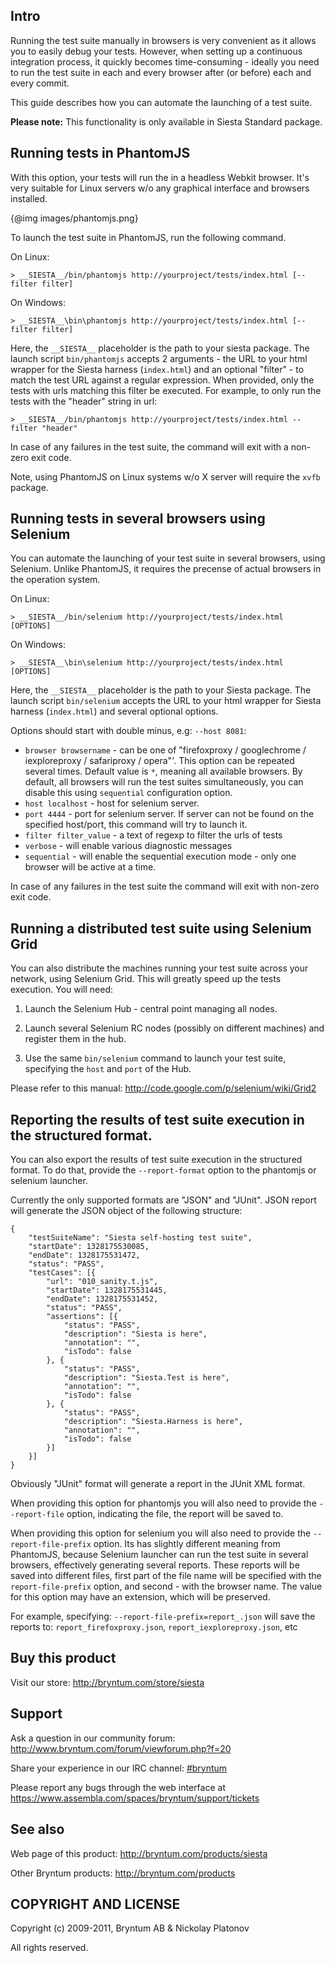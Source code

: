 Intro
---------

Running the test suite manually in browsers is very convenient as it allows you to easily debug your tests. However, when
setting up a continuous integration process, it quickly becomes time-consuming - ideally you need to run the test suite
in each and every browser after (or before) each and every commit.

This guide describes how you can automate the launching of a test suite.

**Please note:** This functionality is only available in Siesta Standard package.  


Running tests in PhantomJS
---------

With this option, your tests will run the in a headless Webkit browser. It's very suitable for Linux servers w/o any graphical interface and browsers installed. 

{@img images/phantomjs.png}

To launch the test suite in PhantomJS, run the following command.

On Linux:

    > __SIESTA__/bin/phantomjs http://yourproject/tests/index.html [--filter filter]
    
On Windows:

    > __SIESTA__\bin\phantomjs http://yourproject/tests/index.html [--filter filter]
    
Here, the `__SIESTA__` placeholder is the path to your siesta package. The launch script `bin/phantomjs` accepts 2 arguments - the URL to your html wrapper for the Siesta harness (`index.html`)
and an optional "filter" - to match the test URL against a regular expression. When provided, only the tests with urls matching this filter be executed. For example, to only run the tests with the "header" string in url:

    > __SIESTA__/bin/phantomjs http://yourproject/tests/index.html --filter "header"
    
In case of any failures in the test suite, the command will exit with a non-zero exit code.

Note, using PhantomJS on Linux systems w/o X server will require the `xvfb` package.  


Running tests in several browsers using Selenium
---------

You can automate the launching of your test suite in several browsers, using Selenium. Unlike PhantomJS, it requires the precense of actual browsers in the operation system.  

On Linux:

    > __SIESTA__/bin/selenium http://yourproject/tests/index.html [OPTIONS]
    
On Windows:

    > __SIESTA__\bin\selenium http://yourproject/tests/index.html [OPTIONS]
    
Here, the `__SIESTA__` placeholder is the path to your Siesta package. The launch script `bin/selenium` accepts the URL to your html wrapper for Siesta harness (`index.html`)
and several optional options.

Options should start with double minus, e.g: `--host 8081`:

- `browser browsername` - can be one of "firefoxproxy / googlechrome / iexploreproxy / safariproxy / opera"'. This option can be repeated several times. Default value is `*`, meaning all available browsers.
By default, all browsers will run the test suites simultaneously, you can disable this using `sequential` configuration option. 
- `host localhost`           - host for selenium server.
- `port 4444`                - port for selenium server. If server can not be found on the specified host/port, this command will try to launch it. 
- `filter filter_value`      - a text of regexp to filter the urls of tests
- `verbose` - will enable various diagnostic messages
- `sequential` - will enable the sequential execution mode - only one browser will be active at a time.

In case of any failures in the test suite the command will exit with non-zero exit code.


Running a distributed test suite using Selenium Grid
---------

You can also distribute the machines running your test suite across your network, using Selenium Grid. This will greatly speed up the tests execution. You will need:

1. Launch the Selenium Hub - central point managing all nodes.

2. Launch several Selenium RC nodes (possibly on different machines) and register them in the hub.

3. Use the same `bin/selenium` command to launch your test suite, specifying the `host` and `port` of the Hub.

Please refer to this manual: <http://code.google.com/p/selenium/wiki/Grid2>


Reporting the results of test suite execution in the structured format.
---------

You can also export the results of test suite execution in the structured format. To do that, provide the `--report-format` option to the phantomjs or selenium launcher.

Currently the only supported formats are "JSON" and "JUnit". JSON report will generate the JSON object of the following structure:

    {
        "testSuiteName": "Siesta self-hosting test suite",
        "startDate": 1328175530085,
        "endDate": 1328175531472,
        "status": "PASS",
        "testCases": [{
            "url": "010_sanity.t.js",
            "startDate": 1328175531445,
            "endDate": 1328175531452,
            "status": "PASS",
            "assertions": [{
                "status": "PASS",
                "description": "Siesta is here",
                "annotation": "",
                "isTodo": false
            }, {
                "status": "PASS",
                "description": "Siesta.Test is here",
                "annotation": "",
                "isTodo": false
            }, {
                "status": "PASS",
                "description": "Siesta.Harness is here",
                "annotation": "",
                "isTodo": false
            }]
        }]
    }

Obviously "JUnit" format will generate a report in the JUnit XML format.

When providing this option for phantomjs you will also need to provide the `--report-file` option, indicating the file, the report will be saved to.

When providing this option for selenium you will also need to provide the `--report-file-prefix` option. Its has slightly different meaning from PhantomJS, because Selenium launcher can run the
test suite in several browsers, effectively generating several reports. These reports will be saved into different files, first part of the file name will be specified with the `report-file-prefix`
option, and second - with the browser name. The value for this option may have an extension, which will be preserved.

For example, specifying: `--report-file-prefix=report_.json` will save the reports to: `report_firefoxproxy.json`, `report_iexploreproxy.json`, etc
 

Buy this product
---------

Visit our store: <http://bryntum.com/store/siesta>

Support
---------

Ask a question in our community forum: <http://www.bryntum.com/forum/viewforum.php?f=20>

Share your experience in our IRC channel: [#bryntum](http://webchat.freenode.net/?randomnick=1&channels=bryntum&prompt=1)

Please report any bugs through the web interface at <https://www.assembla.com/spaces/bryntum/support/tickets>


See also
---------

Web page of this product: <http://bryntum.com/products/siesta>

Other Bryntum products: <http://bryntum.com/products>


COPYRIGHT AND LICENSE
---------

Copyright (c) 2009-2011, Bryntum AB & Nickolay Platonov

All rights reserved.